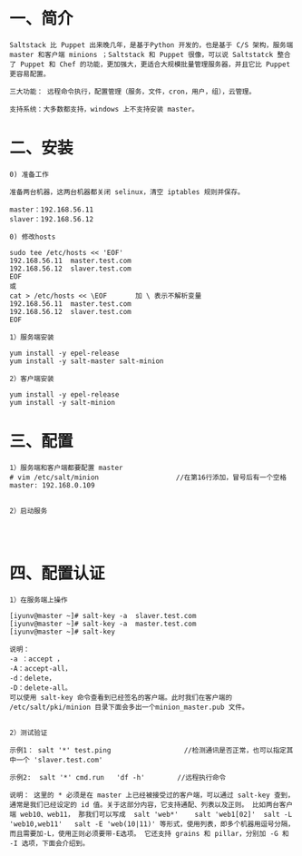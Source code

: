 # 一、简介

    Saltstack 比 Puppet 出来晚几年，是基于Python 开发的，也是基于 C/S 架构，服务端 master 和客户端 minions ；Saltstack 和 Puppet 很像，可以说 Saltstatck 整合了 Puppet 和 Chef 的功能，更加强大，更适合大规模批量管理服务器，并且它比 Puppet 更容易配置。
    
    三大功能： 远程命令执行，配置管理（服务，文件，cron，用户，组），云管理。
    
    支持系统：大多数都支持，windows 上不支持安装 master。

# 二、安装
```
0) 准备工作

准备两台机器，这两台机器都关闭 selinux，清空 iptables 规则并保存。

master：192.168.56.11
slaver：192.168.56.12

0) 修改hosts

sudo tee /etc/hosts << 'EOF'
192.168.56.11  master.test.com
192.168.56.12  slaver.test.com
EOF
或
cat > /etc/hosts << \EOF       加 \ 表示不解析变量
192.168.56.11  master.test.com
192.168.56.12  slaver.test.com
EOF

1）服务端安装

yum install -y epel-release
yum install -y salt-master salt-minion

2）客户端安装

yum install -y epel-release
yum install -y salt-minion

```

# 三、配置
```
1）服务端和客户端都要配置 master
# vim /etc/salt/minion                   //在第16行添加，冒号后有一个空格
master: 192.168.0.109


2）启动服务




```

# 四、配置认证
```
1）在服务端上操作

[iyunv@master ~]# salt-key -a  slaver.test.com
[iyunv@master ~]# salt-key -a  master.test.com
[iyunv@master ~]# salt-key

说明：
-a ：accept ，
-A：accept-all，
-d：delete，
-D：delete-all。
可以使用 salt-key 命令查看到已经签名的客户端。此时我们在客户端的 /etc/salt/pki/minion 目录下面会多出一个minion_master.pub 文件。


2）测试验证

示例1： salt '*' test.ping                  //检测通讯是否正常，也可以指定其中一个 'slaver.test.com'

示例2:  salt '*' cmd.run   'df -h'        //远程执行命令

说明： 这里的 * 必须是在 master 上已经被接受过的客户端，可以通过 salt-key 查到，通常是我们已经设定的 id 值。关于这部分内容，它支持通配、列表以及正则。 比如两台客户端 web10、web11， 那我们可以写成  salt 'web*'    salt 'web1[02]'  salt -L 'web10,web11'   salt -E 'web(10|11)' 等形式，使用列表，即多个机器用逗号分隔，而且需要加-L，使用正则必须要带-E选项。 它还支持 grains 和 pillar，分别加 -G 和 -I 选项，下面会介绍到。
```
